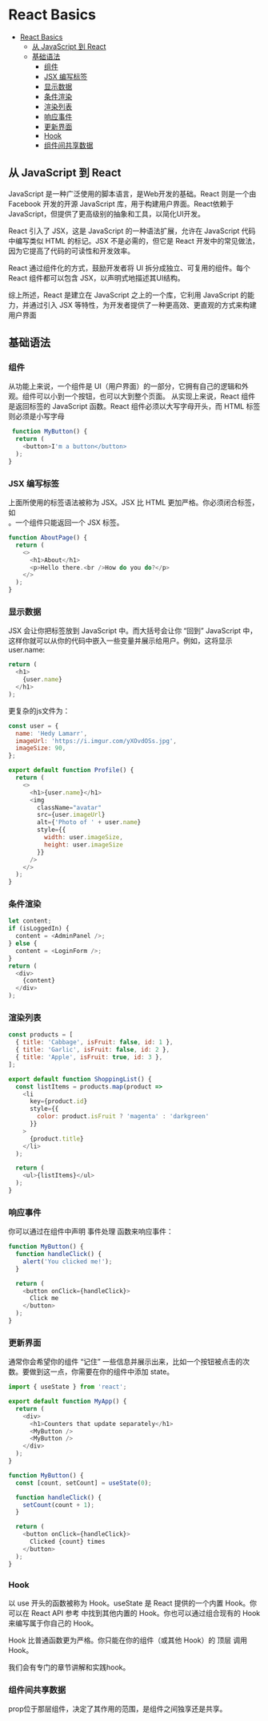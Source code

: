 # React Basics

- [React Basics](#react-basics)
  - [从 JavaScript 到 React](#从-javascript-到-react)
  - [基础语法](#基础语法)
    - [组件](#组件)
    - [JSX 编写标签](#jsx-编写标签)
    - [显示数据](#显示数据)
    - [条件渲染](#条件渲染)
    - [渲染列表](#渲染列表)
    - [响应事件](#响应事件)
    - [更新界面](#更新界面)
    - [Hook](#hook)
    - [组件间共享数据](#组件间共享数据)

## 从 JavaScript 到 React

JavaScript 是一种广泛使用的脚本语言，是Web开发的基础。React 则是一个由 Facebook 开发的开源 JavaScript 库，用于构建用户界面。React依赖于 JavaScript，但提供了更高级别的抽象和工具，以简化UI开发。

React 引入了 JSX，这是 JavaScript 的一种语法扩展，允许在 JavaScript 代码中编写类似 HTML 的标记。JSX 不是必需的，但它是 React 开发中的常见做法，因为它提高了代码的可读性和开发效率。

React 通过组件化的方式，鼓励开发者将 UI 拆分成独立、可复用的组件。每个 React 组件都可以包含 JSX，以声明式地描述其UI结构。

综上所述，React 是建立在 JavaScript 之上的一个库，它利用 JavaScript 的能力，并通过引入 JSX 等特性，为开发者提供了一种更高效、更直观的方式来构建用户界面‌

## 基础语法

### 组件

从功能上来说，一个组件是 UI（用户界面）的一部分，它拥有自己的逻辑和外观。组件可以小到一个按钮，也可以大到整个页面。
从实现上来说，React 组件是返回标签的 JavaScript 函数。React 组件必须以大写字母开头，而 HTML 标签则必须是小写字母

```javascript
 function MyButton() {
  return (
    <button>I'm a button</button>
  );
}
```

### JSX 编写标签

上面所使用的标签语法被称为 JSX。JSX 比 HTML 更加严格。你必须闭合标签，如 <br />。一个组件只能返回一个 JSX 标签。

```javascript
function AboutPage() {
  return (
    <>
      <h1>About</h1>
      <p>Hello there.<br />How do you do?</p>
    </>
  );
}
```

### 显示数据

JSX 会让你把标签放到 JavaScript 中。而大括号会让你 “回到” JavaScript 中，这样你就可以从你的代码中嵌入一些变量并展示给用户。例如，这将显示 user.name:

```javascript
return (
  <h1>
    {user.name}
  </h1>
);
```

更复杂的js文件为：

```javascript
const user = {
  name: 'Hedy Lamarr',
  imageUrl: 'https://i.imgur.com/yXOvdOSs.jpg',
  imageSize: 90,
};

export default function Profile() {
  return (
    <>
      <h1>{user.name}</h1>
      <img
        className="avatar"
        src={user.imageUrl}
        alt={'Photo of ' + user.name}
        style={{
          width: user.imageSize,
          height: user.imageSize
        }}
      />
    </>
  );
}
```

### 条件渲染

```javascript
let content;
if (isLoggedIn) {
  content = <AdminPanel />;
} else {
  content = <LoginForm />;
}
return (
  <div>
    {content}
  </div>
);
```

### 渲染列表

```javascript
const products = [
  { title: 'Cabbage', isFruit: false, id: 1 },
  { title: 'Garlic', isFruit: false, id: 2 },
  { title: 'Apple', isFruit: true, id: 3 },
];

export default function ShoppingList() {
  const listItems = products.map(product =>
    <li
      key={product.id}
      style={{
        color: product.isFruit ? 'magenta' : 'darkgreen'
      }}
    >
      {product.title}
    </li>
  );

  return (
    <ul>{listItems}</ul>
  );
}
```

### 响应事件

你可以通过在组件中声明 事件处理 函数来响应事件：

```javascript
function MyButton() {
  function handleClick() {
    alert('You clicked me!');
  }

  return (
    <button onClick={handleClick}>
      Click me
    </button>
  );
}
```

### 更新界面

通常你会希望你的组件 “记住” 一些信息并展示出来，比如一个按钮被点击的次数。要做到这一点，你需要在你的组件中添加 state。

```javascript
import { useState } from 'react';

export default function MyApp() {
  return (
    <div>
      <h1>Counters that update separately</h1>
      <MyButton />
      <MyButton />
    </div>
  );
}

function MyButton() {
  const [count, setCount] = useState(0);

  function handleClick() {
    setCount(count + 1);
  }

  return (
    <button onClick={handleClick}>
      Clicked {count} times
    </button>
  );
}
```

### Hook

以 use 开头的函数被称为 Hook。useState 是 React 提供的一个内置 Hook。你可以在 React API 参考 中找到其他内置的 Hook。你也可以通过组合现有的 Hook 来编写属于你自己的 Hook。

Hook 比普通函数更为严格。你只能在你的组件（或其他 Hook）的 顶层 调用 Hook。

我们会有专门的章节讲解和实践hook。

### 组件间共享数据

prop位于那层组件，决定了其作用的范围，是组件之间独享还是共享。

